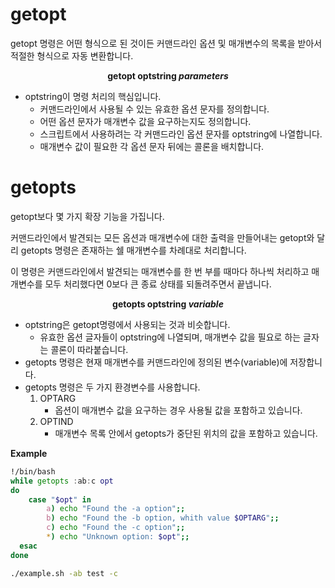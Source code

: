 # getopt

getopt 명령은 어떤 형식으로 된 것이든 커맨드라인 옵션 및 매개변수의 목록을 받아서 적절한 형식으로 자동 변환합니다.

<center><b>getopt optstring <i>parameters</i></b></center>

- optstring이 명령 처리의 핵심입니다.
  - 커맨드라인에서 사용될 수 있는 유효한 옵션 문자를 정의합니다.
  - 어떤 옵션 문자가 매개변수 값을 요구하는지도 정의합니다.
  - 스크립트에서 사용하려는 각 커맨드라인 옵션 문자를 optstring에 나열합니다.
  - 매개변수 값이 필요한 각 옵션 문자 뒤에는 콜론을 배치합니다.

# getopts

getopt보다 몇 가지 확장 기능을 가집니다.

커맨드라인에서 발견되는 모든 옵션과 매개변수에 대한 출력을 만들어내는 getopt와 달리 getopts 명령은 존재하는 쉘 매개변수를 차례대로 처리합니다.

이 명령은 커맨드라인에서 발견되는 매개변수를 한 번 부를 때마다 하나씩 처리하고 매개변수를 모두 처리했다면 0보다 큰 종료 상태를 되돌려주면서 끝냅니다.

<center><b>getopts optstring <i>variable</i></b></center>

- optstring은 getopt명령에서 사용되는 것과 비슷합니다.
  - 유효한 옵션 글자들이 optstring에 나열되며, 매개변수 값을 필요로 하는 글자는 콜론이 따라붙습니다.
- getopts 명령은 현재 매개변수를 커맨드라인에 정의된 변수(variable)에 저장합니다.
- getopts 명령은 두 가지 환경변수를 사용합니다.
  1. OPTARG
     - 옵션이 매개변수 값을 요구하는 경우 사용될 값을 포함하고 있습니다.
  2. OPTIND
     - 매개변수 목록 안에서 getopts가 중단된 위치의 값을 포함하고 있습니다.

**Example**

```bash
!/bin/bash
while getopts :ab:c opt
do
	case "$opt" in
		a) echo "Found the -a option";;
		b) echo "Found the -b option, whith value $OPTARG";;
		c) echo "Found the -c option";;
		*) echo "Unknown option: $opt";;
  esac
done

./example.sh -ab test -c
```




